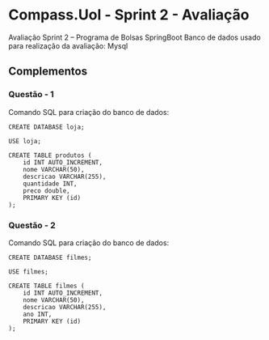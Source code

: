 # Compass.Uol - Sprint 2 - Avaliação

Avaliação Sprint 2 – Programa de Bolsas SpringBoot
Banco de dados usado para realização da avaliação: Mysql

## Complementos
### Questão - 1

Comando SQL para criação do banco de dados:

    CREATE DATABASE loja;

    USE loja;

    CREATE TABLE produtos (
        id INT AUTO_INCREMENT,
        nome VARCHAR(50),
        descricao VARCHAR(255),
        quantidade INT,
        preco double,
        PRIMARY KEY (id)
    );

### Questão - 2

Comando SQL para criação do banco de dados:

    CREATE DATABASE filmes;

    USE filmes;

    CREATE TABLE filmes (
        id INT AUTO_INCREMENT,
        nome VARCHAR(50),
        descricao VARCHAR(255),
        ano INT,
        PRIMARY KEY (id)
    );